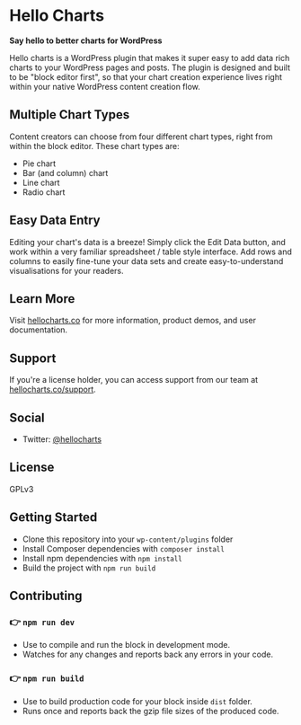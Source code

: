# Hello Charts
**Say hello to better charts for WordPress**

Hello charts is a WordPress plugin that makes it super easy to add data rich charts to your WordPress pages and posts.
The plugin is designed and built to be "block editor first", so that your chart creation experience lives right within your native WordPress content creation flow.

## Multiple Chart Types

Content creators can choose from four different chart types, right from within the block editor. These chart types are:

- Pie chart
- Bar (and column) chart
- Line chart
- Radio chart

## Easy Data Entry

Editing your chart's data is a breeze! Simply click the Edit Data button, and work within a very familiar spreadsheet / table style interface. Add rows and columns to easily fine-tune your data sets and create easy-to-understand visualisations for your readers.

## Learn More

Visit [hellocharts.co](https://hellocharts.co) for more information, product demos, and user documentation.

## Support
If you're a license holder, you can access support from our team at [hellocharts.co/support](https://hellocharts.co/support).

## Social
- Twitter: [@hellocharts](https://twitter.com/hellocharts)

## License
GPLv3

## Getting Started

- Clone this repository into your `wp-content/plugins` folder
- Install Composer dependencies with `composer install`
- Install npm dependencies with `npm install`
- Build the project with `npm run build`

## Contributing

### 👉 `npm run dev`

- Use to compile and run the block in development mode.
- Watches for any changes and reports back any errors in your code.

### 👉 `npm run build`

- Use to build production code for your block inside `dist` folder.
- Runs once and reports back the gzip file sizes of the produced code.
